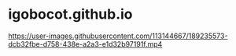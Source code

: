 # igobocot.github.io

https://user-images.githubusercontent.com/113144667/189235573-dcb32fbe-d758-438e-a2a3-e1d32b97191f.mp4

